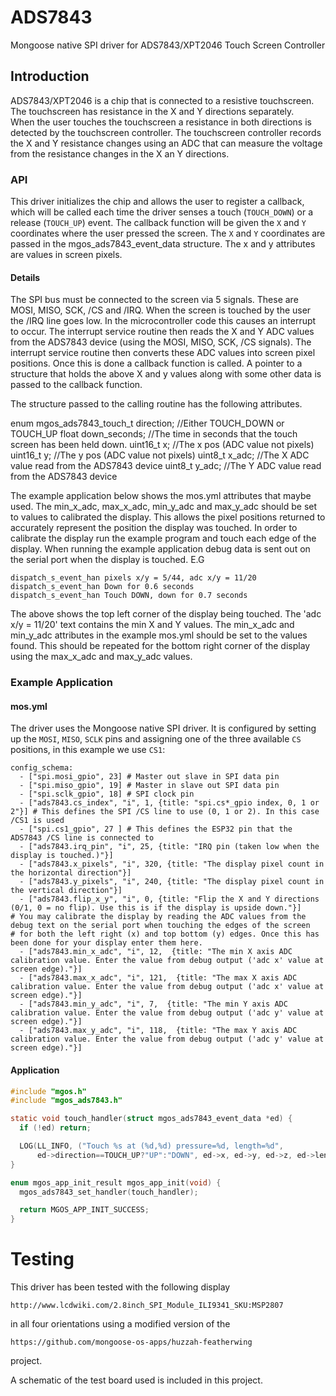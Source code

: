 # ADS7843
Mongoose native SPI driver for ADS7843/XPT2046 Touch Screen Controller

## Introduction

ADS7843/XPT2046 is a chip that is connected to a resistive touchscreen.
The touchscreen has resistance in the X and Y directions separately.  
When the user touches the touchscreen a resistance in both directions
is detected by the touchscreen controller.
The touchscreen controller records the X and Y resistance changes using
an ADC that can measure the voltage from the resistance changes in the
X an Y directions.

### API

This driver initializes the chip and allows the user to register a callback,
which will be called each time the driver senses a touch (`TOUCH_DOWN`) or
a release (`TOUCH_UP`) event. The callback function will be given
the `X` and `Y` coordinates where the user pressed the screen.
The `X` and `Y` coordinates are passed in the mgos_ads7843_event_data
structure. The x and y attributes are values in screen pixels.

#### Details

The SPI bus must be connected to the screen via 5 signals. These are
MOSI, MISO, SCK, /CS and /IRQ. When the screen is touched by the user
the /IRQ line goes low. In the microcontroller code this causes an
interrupt to occur. The interrupt service routine then reads the X
and Y ADC values from the ADS7843 device (using the MOSI, MISO, SCK,
/CS signals).
The interrupt service routine then converts these ADC values into
screen pixel positions. Once this is done a callback function is called.
A pointer to a structure that holds the above X and y values along with
some other data is passed to the callback function.

The structure passed to the calling routine has the following attributes.

  enum mgos_ads7843_touch_t       direction;   //Either TOUCH_DOWN or TOUCH_UP
  float                           down_seconds; //The time in seconds that the touch screen has been held down.
  uint16_t                        x;            //The x pos (ADC value not pixels)
  uint16_t                        y;            //The y pos (ADC value not pixels)
  uint8_t                         x_adc;        //The X ADC value read from the ADS7843 device
  uint8_t                         y_adc;        //The Y ADC value read from the ADS7843 device

The example application below shows the mos.yml attributes that maybe used.
The min_x_adc, max_x_adc, min_y_adc and max_y_adc should be set to values
to calibrated the display. This allows the pixel positions returned to
accurately represent the position the display was touched. In order to
calibrate the display run the example program and touch each edge of the
display.
When running the example application debug data is sent out on the serial port
when the display is touched.
E.G
```
dispatch_s_event_han pixels x/y = 5/44, adc x/y = 11/20
dispatch_s_event_han Down for 0.6 seconds
dispatch_s_event_han Touch DOWN, down for 0.7 seconds

```

The above shows the top left corner of the display being touched. The
'adc x/y = 11/20' text contains the min X and Y values. The min_x_adc and
min_y_adc attributes in the example mos.yml should be set to the values found.
This should be repeated for the bottom right corner of the display using the
max_x_adc and max_y_adc values.


### Example Application

#### mos.yml

The driver uses the Mongoose native SPI driver. It is configured by setting
up the `MOSI`, `MISO`, `SCLK` pins and assigning one of the three
available `CS` positions, in this example we use `CS1`:

```
config_schema:
  - ["spi.mosi_gpio", 23] # Master out slave in SPI data pin
  - ["spi.miso_gpio", 19] # Master in slave out SPI data pin
  - ["spi.sclk_gpio", 18] # SPI clock pin
  - ["ads7843.cs_index", "i", 1, {title: "spi.cs*_gpio index, 0, 1 or 2"}] # This defines the SPI /CS line to use (0, 1 or 2). In this case /CS1 is used
  - ["spi.cs1_gpio", 27 ] # This defines the ESP32 pin that the ADS7843 /CS line is connected to
  - ["ads7843.irq_pin", "i", 25, {title: "IRQ pin (taken low when the display is touched.)"}]
  - ["ads7843.x_pixels", "i", 320, {title: "The display pixel count in the horizontal direction"}]
  - ["ads7843.y_pixels", "i", 240, {title: "The display pixel count in the vertical direction"}]
  - ["ads7843.flip_x_y", "i", 0, {title: "Flip the X and Y directions (0/1, 0 = no flip). Use this is if the display is upside down."}]
# You may calibrate the display by reading the ADC values from the debug text on the serial port when touching the edges of the screen
# for both the left right (x) and top bottom (y) edges. Once this has been done for your display enter them here.
  - ["ads7843.min_x_adc", "i", 12,  {title: "The min X axis ADC calibration value. Enter the value from debug output ('adc x' value at screen edge)."}]
  - ["ads7843.max_x_adc", "i", 121,  {title: "The max X axis ADC calibration value. Enter the value from debug output ('adc x' value at screen edge)."}]
  - ["ads7843.min_y_adc", "i", 7,  {title: "The min Y axis ADC calibration value. Enter the value from debug output ('adc y' value at screen edge)."}]
  - ["ads7843.max_y_adc", "i", 118,  {title: "The max Y axis ADC calibration value. Enter the value from debug output ('adc y' value at screen edge)."}]
```

#### Application

```c
#include "mgos.h"
#include "mgos_ads7843.h"

static void touch_handler(struct mgos_ads7843_event_data *ed) {
  if (!ed) return;

  LOG(LL_INFO, ("Touch %s at (%d,%d) pressure=%d, length=%d",
      ed->direction==TOUCH_UP?"UP":"DOWN", ed->x, ed->y, ed->z, ed->length));
}

enum mgos_app_init_result mgos_app_init(void) {
  mgos_ads7843_set_handler(touch_handler);

  return MGOS_APP_INIT_SUCCESS;
}
```

# Testing

This driver has been tested with the following display

    http://www.lcdwiki.com/2.8inch_SPI_Module_ILI9341_SKU:MSP2807

in all four orientations using a modified version of the

    https://github.com/mongoose-os-apps/huzzah-featherwing

project.

A schematic of the test board used is included in this project.
